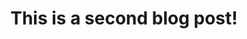 ---
title: This is a second blog post!
published_at: 2025-14-03
snippet: Another example of a blog post.
disable_html_sanitization: true
allow_math: true
---